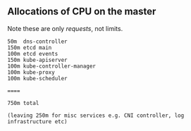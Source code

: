 ## Allocations of CPU on the master

Note these are only _requests_, not limits.

```
50m  dns-controller
150m etcd main
100m etcd events
150m kube-apiserver
100m kube-controller-manager
100m kube-proxy
100m kube-scheduler

====

750m total

(leaving 250m for misc services e.g. CNI controller, log infrastructure etc)
```
